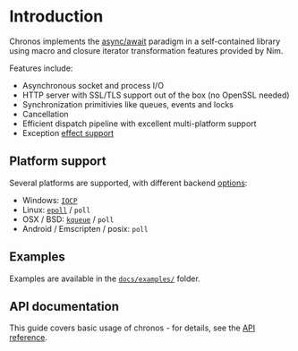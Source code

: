 # Introduction

Chronos implements the [async/await](https://en.wikipedia.org/wiki/Async/await)
paradigm in a self-contained library using macro and closure iterator
transformation features provided by Nim.

Features include:

* Asynchronous socket and process I/O
* HTTP server with SSL/TLS support out of the box (no OpenSSL needed)
* Synchronization primitivies like queues, events and locks
* Cancellation
* Efficient dispatch pipeline with excellent multi-platform support
* Exception [effect support](./guide.md#error-handling)

## Platform support

Several platforms are supported, with different backend [options](./concepts.md#compile-time-configuration):

* Windows: [`IOCP`](https://learn.microsoft.com/en-us/windows/win32/fileio/i-o-completion-ports)
* Linux: [`epoll`](https://en.wikipedia.org/wiki/Epoll) / `poll`
* OSX / BSD: [`kqueue`](https://en.wikipedia.org/wiki/Kqueue) / `poll`
* Android / Emscripten / posix: `poll`

## Examples

Examples are available in the [`docs/examples/`](https://github.com/status-im/nim-chronos/docs/examples) folder.

## API documentation

This guide covers basic usage of chronos - for details, see the
[API reference](./api/chronos.html).
